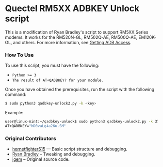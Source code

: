 # Quectel RM5XX ADBKEY Unlock script

This is a modification of Ryan Bradley's script to support RM5XX Series modems. It works for the RM520N-GL, RM502Q-AE, RM500Q-AE, EM120K-GL, and others.
For more information, see [Getting ADB Access](https://github.com/natecarlson/quectel-rgmii-configuration-notes#getting-adb-access).

### How To Use

To use this script, you must have the following:

* `Python >= 3`
* `The result of AT+QADBKEY? for your module.`


Once you have obtained the prerequisites, run the script with the following command:

```sh
$ sudo python3 qadbkey-unlock2.py -k <key>
```

Example:

```sh
user@linux-mint:~/qadbkey-unlock$ sudo python3 qadbkey-unlock2.py -k 37677100
AT+QADBKEY="hD0vaLg4a26u.SM"

```

### Original Contributors

* [hornetfighter515](https://github.com/hornetfighter515) — Basic script structure and debugging.
* [Ryan Bradley](https://github.com/rbradley0) – Tweaking and debugging.
* [igem](https://xnux.eu/devices/feature/qadbkey-unlock.c) – Original source code.